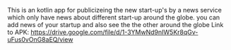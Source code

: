 This is an kotlin app for publicizeing the new start-up's by a news service which only have news about different start-up around the globe.
you can add news of your startup and also see the the other around the globe
Link to APK: https://drive.google.com/file/d/1-3YMwNd9nIW5Kr8qGv-uFus0vOnG8aEQ/view
